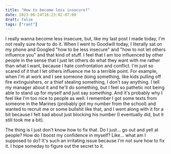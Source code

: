 ```yaml
---
title: "How to become less insecure?"
date: 2023-06-24T16:23:02-07:00
draft: false
tags: ["rant"]
---
```


I really wanna become less insecure, but, like my last post I made today, I'm not really sure *how* to do it. When I went to Goodwill today, I literally sat on my phone and Googled "how to be less insecure" and "how to not let others influence you" and that kind of stuff. I feel that I am too influenced by other people in the sense that I just let others do what they want with me rather than what I want, because I hate confrontation and conflict. I'm just so scared of it that I let others influence me to a terrible point. For example, when I'm at work and I see someone doing something, like kids pulling off fire extinguishers, or a thief stealing something, I don't say anything. I tell my manager about it and he'll do something, but I feel so pathetic not being able to stand up for myself and just say *something*. And it's probably why I feel like I'm too nice to people as well. I remember I got some texts from someone in the Marines (probably got my number from the school) and wanted to recruit me or some bullshit like that, and I went along with it for a bit because I felt bad about just blocking his number (I eventually did, but it still took me a bit). 

The thing is I just don't know how to fix that. Do I just... go out and yell at people? How do I boost my confidence in myself? Like... what am I supposed to do? It's such an irritating issue because I'm not sure how to fix it. I hope someday to figure out the secret to it. 